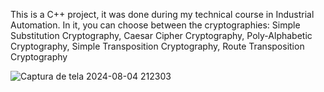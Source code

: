 This is a C++ project, it was done during my technical course in Industrial Automation. 
In it, you can choose between the cryptographies:
Simple Substitution Cryptography, Caesar Cipher Cryptography, Poly-Alphabetic Cryptography, Simple Transposition Cryptography, Route Transposition Cryptography

![Captura de tela 2024-08-04 212303](https://github.com/user-attachments/assets/058cb4a3-9555-4746-8e6b-d017089cde2a)
